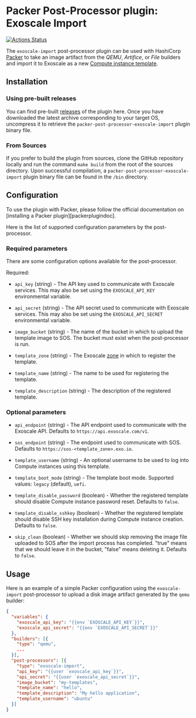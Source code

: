 # Packer Post-Processor plugin: Exoscale Import

[![Actions Status](https://github.com/exoscale/packer-post-processor-exoscale-import/workflows/CI/badge.svg)](https://github.com/exoscale/packer-post-processor-exoscale-import/actions?query=workflow%3ACI)

The `exoscale-import` post-processor plugin can be used with HashiCorp
[Packer][packer] to take an image artifact from the *QEMU*, *Artifice*, or
*File* builders and import it to Exoscale as a new
[Compute instance template][customtemplatesdoc].

## Installation

### Using pre-built releases

You can find pre-built [releases][releases] of the plugin here. Once you have
downloaded the latest archive corresponding to your target OS, uncompress it
to retrieve the `packer-post-processor-exoscale-import` plugin binary file.

### From Sources

If you prefer to build the plugin from sources, clone the GitHub repository
locally and run the command `make build` from the root of the sources
directory. Upon successful compilation, a
`packer-post-processor-exoscale-import` plugin binary file can be found in the
`/bin` directory.

## Configuration

To use the plugin with Packer, please follow the official documentation on
[installing a Packer plugin][packerplugindoc].

Here is the list of supported configuration parameters by the post-processor.

### Required parameters

There are some configuration options available for the post-processor.

Required:

- `api_key` (string) - The API key used to communicate with Exoscale
  services. This may also be set using the `EXOSCALE_API_KEY` environmental
  variable.

- `api_secret` (string) - The API secret used to communicate with Exoscale
  services. This may also be set using the `EXOSCALE_API_SECRET`
  environmental variable.

- `image_bucket` (string) - The name of the bucket in which to upload the
  template image to SOS. The bucket must exist when the post-processor is
  run.

- `template_zone` (string) - The Exoscale [zone][zones] in which to register
  the template.

- `template_name` (string) - The name to be used for registering the template.

- `template_description` (string) - The description of the registered template.

### Optional parameters

- `api_endpoint` (string) - The API endpoint used to communicate with the
  Exoscale API. Defaults to `https://api.exoscale.com/v1`.

- `sos_endpoint` (string) - The endpoint used to communicate with SOS.
  Defaults to `https://sos-<template_zone>.exo.io`.

- `template_username` (string) - An optional username to be used to log into
  Compute instances using this template.

- `template_boot_mode` (string) - The template boot mode. Supported values: `legacy` (default), `uefi`.

- `template_disable_password` (boolean) - Whether the registered template
  should disable Compute instance password reset. Defaults to `false`.

- `template_disable_sshkey` (boolean) - Whether the registered template
  should disable SSH key installation during Compute instance creation.
  Defaults to `false`.

- `skip_clean` (boolean) - Whether we should skip removing the image file
  uploaded to SOS after the import process has completed. "true" means that
  we should leave it in the bucket, "false" means deleting it.
  Defaults to `false`.

## Usage

Here is an example of a simple Packer configuration using the `exoscale-import`
post-processor to upload a disk image artifact generated by the `qemu` builder:

```json
{
  "variables": {
    "exoscale_api_key": "{{env `EXOSCALE_API_KEY`}}",
    "exoscale_api_secret": "{{env `EXOSCALE_API_SECRET`}}"
  },
  "builders": [{
    "type": "qemu",
    ...
  }],
  "post-processors": [{
    "type": "exoscale-import",
    "api_key": "{{user `exoscale_api_key`}}",
    "api_secret": "{{user `exoscale_api_secret`}}",
    "image_bucket": "my-templates",
    "template_name": "hello",
    "template_description": "My hello application",
    "template_username": "ubuntu"
  }]
}
```

[releases]: https://github.com/exoscale/packer-builder-exoscale/releases
[packer]: https://www.packer.io/
[customtemplatesdoc]: https://community.exoscale.com/documentation/compute/custom-templates/
[zones]: https://www.exoscale.com/datacenters
